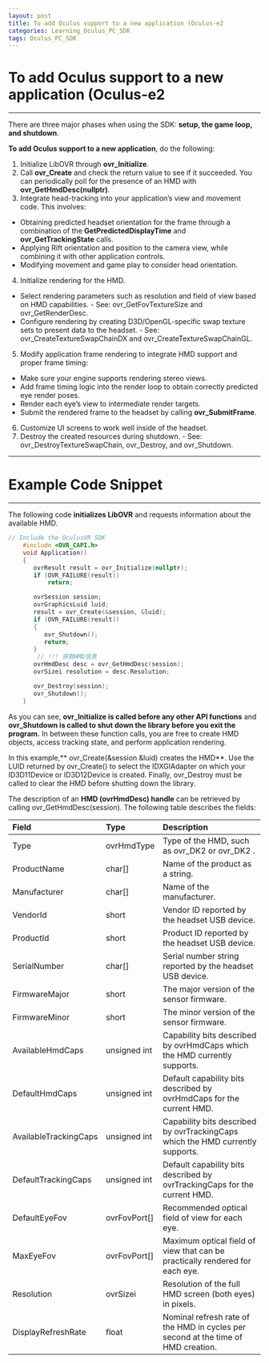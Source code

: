 ```yaml
---
layout: post
title: To add Oculus support to a new application (Oculus-e2
categories: Learning_Oculus_PC_SDK
tags: Oculus_PC_SDK
---
```


# To add Oculus support to a new application (Oculus-e2


-------------------
There are three major phases when using the SDK: **setup, the game loop, and shutdown**.

**To add Oculus support to a new application**, do the following:

1. Initialize LibOVR through **ovr_Initialize**.
2. Call **ovr_Create** and check the return value to see if it succeeded. You can periodically poll for the presence of an HMD with **ovr_GetHmdDesc(nullptr)**.
3. Integrate head-tracking into your application’s view and movement code. This involves:
 - Obtaining predicted headset orientation for the frame through a combination of the **GetPredictedDisplayTime** and **ovr_GetTrackingState** calls.
 - Applying Rift orientation and position to the camera view, while combining it with other application controls.
 - Modifying movement and game play to consider head orientation.
4. Initialize rendering for the HMD.
 - Select rendering parameters such as resolution and field of view based on HMD capabilities.
         - See: ovr_GetFovTextureSize and ovr_GetRenderDesc.
 - Configure rendering by creating D3D/OpenGL-specific swap texture sets to present data to the headset.
         - See: ovr_CreateTextureSwapChainDX and ovr_CreateTextureSwapChainGL.
5. Modify application frame rendering to integrate HMD support and proper frame timing:
 - Make sure your engine supports rendering stereo views.
 - Add frame timing logic into the render loop to obtain correctly predicted eye render poses.
 - Render each eye’s view to intermediate render targets.
 - Submit the rendered frame to the headset by calling **ovr_SubmitFrame**.
6. Customize UI screens to work well inside of the headset.
7. Destroy the created resources during shutdown.
       - See: ovr_DestroyTextureSwapChain, ovr_Destroy, and ovr_Shutdown.





---
# Example Code Snippet
---
The following code **initializes LibOVR** and requests information about the available HMD.

```C
// Include the OculusVR SDK
	#include <OVR_CAPI.h>
	void Application()
	{
	   ovrResult result = ovr_Initialize(nullptr);
	   if (OVR_FAILURE(result))
	       return;

	   ovrSession session;
	   ovrGraphicsLuid luid;
	   result = ovr_Create(&session, &luid);
	   if (OVR_FAILURE(result))
	   {
	      ovr_Shutdown();
	      return;
	   }
		// !!! 获取HMD信息
	   ovrHmdDesc desc = ovr_GetHmdDesc(session);
	   ovrSizei resolution = desc.Resolution;

	   ovr_Destroy(session);
	   ovr_Shutdown();
	}
```

As you can see, **ovr_Initialize is called before any other API functions** and **ovr_Shutdown is called to shut down the library before you exit the program.** In between these function calls, you are free to create HMD objects, access tracking state, and perform application rendering.

In this example,** ovr_Create(&session &luid) creates the HMD**. Use the LUID returned by ovr_Create() to select the IDXGIAdapter on which your ID3D11Device or ID3D12Device is created. Finally, ovr_Destroy must be called to clear the HMD before shutting down the library.



The description of an **HMD (ovrHmdDesc) handle** can be retrieved by calling ovr_GetHmdDesc(session). The following table describes the fields:

| Field | Type | Description |
|:--------|:--------|:--------|
|  Type	|  ovrHmdType	|  Type of the HMD, such as ovr_DK2 or ovr_DK2 .
|  ProductName	|  char[]	|  Name of the product as a string.
|  Manufacturer	|  char[]	|  Name of the manufacturer.
|  VendorId	|  short	|  Vendor ID reported by the headset USB device.
|  ProductId	|  short	|  Product ID reported by the headset USB device.
|  SerialNumber	|  char[]	|  Serial number string reported by the headset USB device.
|  FirmwareMajor	|  short	|  The major version of the sensor firmware.
|  FirmwareMinor	|  short	|  The minor version of the sensor firmware.
|  AvailableHmdCaps	|  unsigned int	|  Capability bits described by ovrHmdCaps which the HMD currently supports.
|  DefaultHmdCaps	|  unsigned int	|  Default capability bits described by ovrHmdCaps for the current HMD.
|  AvailableTrackingCaps	|  unsigned int	|  Capability bits described by ovrTrackingCaps which the HMD currently supports.
|  DefaultTrackingCaps	|  unsigned int	|  Default capability bits described by ovrTrackingCaps for the current HMD.
|  DefaultEyeFov	|  ovrFovPort[]	|  Recommended optical field of view for each eye.
|  MaxEyeFov	|  ovrFovPort[]	|  Maximum optical field of view that can be practically rendered for each eye.
|  Resolution	|  ovrSizei	|  Resolution of the full HMD screen (both eyes) in pixels.
|  DisplayRefreshRate	|  float	|  Nominal refresh rate of the HMD in cycles per second at the time of HMD creation.

